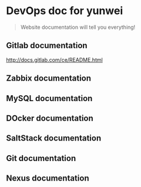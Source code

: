 # DevOps doc for yunwei

> Website documentation will tell you everything!

## Gitlab documentation

http://docs.gitlab.com/ce/README.html

## Zabbix documentation


## MySQL documentation

## DOcker documentation

## SaltStack documentation

## Git documentation

## Nexus documentation
